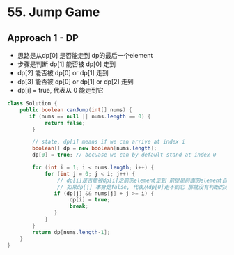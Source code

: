 # 55. Jump Game

## Approach 1 - DP

- 思路是从dp[0] 是否能走到 dp的最后一个element
- 步骤是判断 dp[1] 能否被 dp[0] 走到
- dp[2] 能否被 dp[0] or dp[1] 走到
- dp[3] 能否被  dp[0] or dp[1] or dp[2] 走到
- dp[i] = true, 代表从 0 能走到它

```java
class Solution {
    public boolean canJump(int[] nums) {
       if (nums == null || nums.length == 0) {
            return false;
        }

        // state, dp[i] means if we can arrive at index i
        boolean[] dp = new boolean[nums.length];
        dp[0] = true; // becuase we can by default stand at index 0

        for (int i = 1; i < nums.length; i++) {
            for (int j = 0; j < i; j++) {
                // dp[i]是否能被dp[i]之前的element走到 前提是前面的element自己必须是true(也就是自己必须被dp[0]走到)
                // 如果dp[j] 本身是false, 代表从dp[0]走不到它 那就没有判断的必要 直接下一个ele
               if (dp[j] && nums[j] + j >= i) {
                    dp[i] = true;
                    break;
               }
            }
        }
        return dp[nums.length-1];
    }
}

```